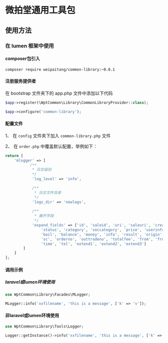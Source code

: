 # 微拍堂通用工具包

## 使用方法

### 在 lumen 框架中使用

#### composer包引入

```$xslt
composer require weipaitang/common-library:~0.0.1
```

#### 注册服务提供者

在 bootstrap 文件夹下的 app.php 文件中添加以下代码
```php
$app->register(\WptCommon\Library\CommonLibraryProvider::class);

$app->configure('common-library');
```
#### 配置文件

1、 在 `config` 文件夹下加入 `common-library.php` 文件

2、 在 `order.php` 中覆盖默认配置，举例如下：

```php
return [
    'mlogger' => [
           /**
            * 日志级别
            */
            'log_level' => 'info',

            /**
             * 日志文件目录
             */
            'logs_dir' => 'newlogs',
    
            /**
             * 展开字段
             */
            'expand_fields' => ['id', 'saleid', 'uri', 'saleuri', 'createtime', 'endtime', 'opentime', 'type',
                'status', 'category', 'seccategory', 'price', 'userinfoid', 'userinfouri', 'winuserinfoid',
                'bail', 'balance', 'money', 'info', 'result', 'origin', 'code', 'errorcode', 'roomid', 'roomuri',
                'sc', 'orderno', 'outtradeno', 'totalfee', 'from', 'fromuri', 'fromid', 'number', 'uip', 'date',
                'time', 'tel', 'extend1', 'extend2', 'extend3']
        ]
    ]
];
```

#### 调用示例

##### laravel或lumen环境使用
```php
use WptCommon\Library\Facades\MLogger;

MLogger::info('xxfilename', 'this is a message', ['k' => 'v']);

```

#### 非laravel或lumen环境使用
```php
use WptCommon\Library\Tools\Logger;

Logger::getInstance()->info('xxfilename', 'this is a message', ['k' => 'v']);

```
